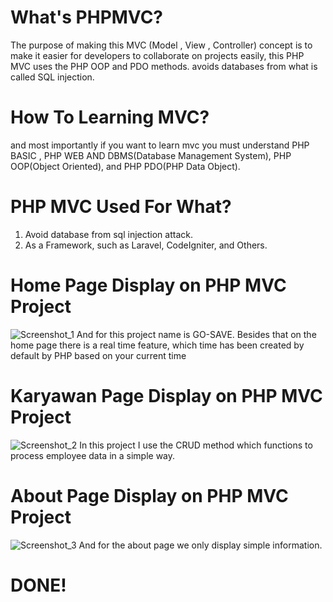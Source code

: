 # What's PHPMVC?
The purpose of making this MVC (Model , View , Controller) concept is to make it easier for developers to collaborate on projects easily, this PHP MVC uses the PHP OOP and PDO methods. avoids databases from what is called SQL injection.
# How To Learning MVC?
and most importantly if you want to learn mvc you must understand PHP BASIC , PHP WEB AND DBMS(Database Management System), PHP OOP(Object Oriented), and PHP PDO(PHP Data Object).
# PHP MVC Used For What?
1. Avoid database from sql injection attack.
2. As a Framework, such as Laravel, CodeIgniter, and Others.
# Home Page Display on PHP MVC Project
![Screenshot_1](https://user-images.githubusercontent.com/91312825/187827155-0e598af2-d605-4fe5-8c01-969995e0f5b0.jpg)
And for this project name is GO-SAVE. Besides that on the home page there is a real time feature, which time has been created by default by PHP based on your current time
# Karyawan Page Display on PHP MVC Project
![Screenshot_2](https://user-images.githubusercontent.com/91312825/187827967-963de078-bf4d-4090-b837-c49a43e2002b.jpg)
In this project I use the CRUD method which functions to process employee data in a simple way.
# About Page Display on PHP MVC Project
![Screenshot_3](https://user-images.githubusercontent.com/91312825/187828420-8d7549ac-ec35-4b28-90e5-60d3bb9423e7.jpg)
And for the about page we only display simple information.
# DONE!
